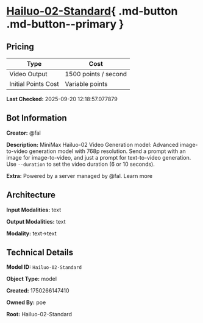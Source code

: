 # [Hailuo-02-Standard](https://poe.com/Hailuo-02-Standard){ .md-button .md-button--primary }

## Pricing

| Type | Cost |
|------|------|
| Video Output | 1500 points / second |
| Initial Points Cost | Variable points |

**Last Checked:** 2025-09-20 12:18:57.077879


## Bot Information

**Creator:** @fal

**Description:** MiniMax Hailuo-02 Video Generation model: Advanced image-to-video generation model with 768p resolution. Send a prompt with an image for image-to-video, and just a prompt for text-to-video generation. Use `--duration` to set the video duration (6 or 10 seconds).

**Extra:** Powered by a server managed by @fal. Learn more


## Architecture

**Input Modalities:** text

**Output Modalities:** text

**Modality:** text->text


## Technical Details

**Model ID:** `Hailuo-02-Standard`

**Object Type:** model

**Created:** 1750266147410

**Owned By:** poe

**Root:** Hailuo-02-Standard
